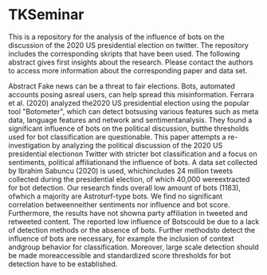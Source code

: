 # TKSeminar
This is a repository for the analysis of the influence of bots on the discussion of the 2020 US presidential election on twitter.
The repository includes the corresponding skripts that have been used. The following abstract gives first insights about the research. Please contact the authors to access more information about the corresponding paper and data set.

Abstract
Fake news can be a threat to fair elections.  Bots, automated accounts posing asreal users, can help spread this misinformation.  Ferrara et al. (2020) analyzed the2020 US presidential election using the popular tool "Botometer", which can detect botsusing various features such as meta data, language features and network and sentimentanalysis.  They found a significant influence of bots on the political discussion, butthe thresholds used for bot classification are questionable. This paper attempts a re-investigation by analyzing the political discussion of the 2020 US presidential electionon Twitter with stricter bot classification and a focus on sentiments, political affiliationand the influence of bots. A data set collected by Ibrahim Sabuncu (2020) is used, whichincludes 24 million tweets collected during the presidential election, of which 40,000 wereextracted for bot detection. Our research finds overall low amount of bots (1183), ofwhich a majority are Astroturf-type bots. We find no significant correlation betweenneither sentiments nor influence and bot score. Furthermore, the results have not showna party affiliation in tweeted and retweeted content. The reported low influence of Botscould be due to a lack of detection methods or the absence of bots. Further methodsto detect the influence of bots are necessary, for example the inclusion of context andgroup behavior for classification. Moreover, large scale detection should be made moreaccessible and standardized score thresholds for bot detection have to be established.

